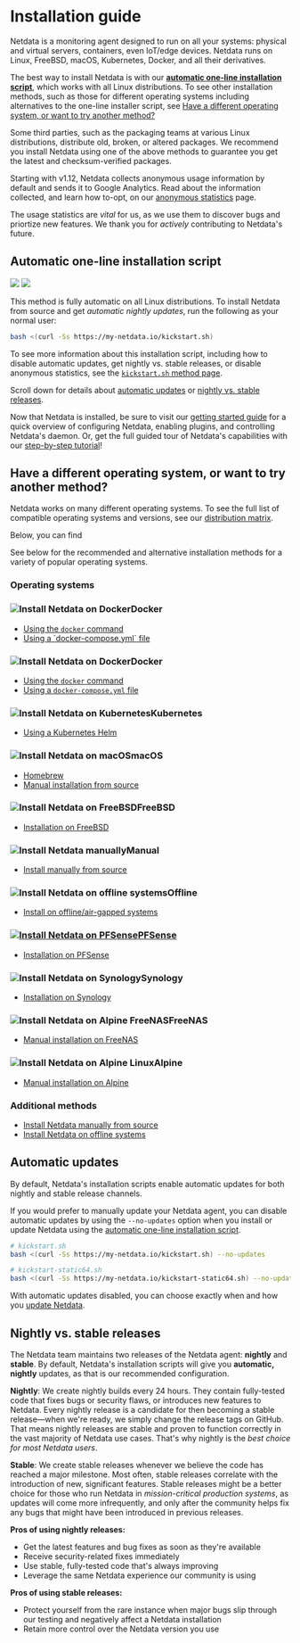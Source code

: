 # Installation guide

Netdata is a monitoring agent designed to run on all your systems: physical and virtual servers, containers, even
IoT/edge devices. Netdata runs on Linux, FreeBSD, macOS, Kubernetes, Docker, and all their derivatives.

The best way to install Netdata is with our [**automatic one-line installation
script**](#automatic-one-line-installation-script), which works with all Linux distributions. To see other installation
methods, such as those for different operating systems including alternatives to the one-line installer script, see
[Have a different operating system, or want to try another
method?](#have-a-different-operating-system-or-want-to-try-another-method)

Some third parties, such as the packaging teams at various Linux distributions, distribute old, broken, or altered
packages. We recommend you install Netdata using one of the above methods to guarantee you get the latest and
checksum-verified packages.

Starting with v1.12, Netdata collects anonymous usage information by default and sends it to Google Analytics. Read
about the information collected, and learn how to-opt, on our [anonymous statistics](../../docs/anonymous-statistics.md)
page.

The usage statistics are _vital_ for us, as we use them to discover bugs and priortize new features. We thank you for
_actively_ contributing to Netdata's future.

## Automatic one-line installation script

![](https://registry.my-netdata.io/api/v1/badge.svg?chart=web_log_nginx.requests_per_url&options=unaligned&dimensions=kickstart&group=sum&after=-3600&label=last+hour&units=installations&value_color=orange&precision=0) ![](https://registry.my-netdata.io/api/v1/badge.svg?chart=web_log_nginx.requests_per_url&options=unaligned&dimensions=kickstart&group=sum&after=-86400&label=today&units=installations&precision=0)

This method is fully automatic on all Linux distributions. To install Netdata from source and get _automatic nightly
updates_, run the following as your normal user:

```bash
bash <(curl -Ss https://my-netdata.io/kickstart.sh)
```

To see more information about this installation script, including how to disable automatic updates, get nightly vs.
stable releases, or disable anonymous statistics, see the [`kickstart.sh` method page](methods/kickstart.md). 

Scroll down for details about [automatic updates](#automatic-updates) or [nightly vs. stable
releases](#nightly-vs-stable-releases).

Now that Netdata is installed, be sure to visit our [getting started guide](../../docs/getting-started.md) for a quick
overview of configuring Netdata, enabling plugins, and controlling Netdata's daemon. Or, get the full guided tour of
Netdata's capabilities with our [step-by-step tutorial](../../docs/step-by-step/step-00.md)!

## Have a different operating system, or want to try another method?

Netdata works on many different operating systems. To see the full list of compatible operating systems and versions,
see our [distribution matrix](../DISTRIBUTIONS.md).

Below, you can find 

See below for the recommended and alternative installation methods
for a variety of popular operating systems. 

### Operating systems 

<div class="installer-grid">
  <div class="grid-item">
    <h3><img src="https://user-images.githubusercontent.com/1153921/71905478-e36ea980-3170-11ea-94f7-950328ad1bdf.png" alt="Install Netdata on Docker" />Docker</h3>
    <ul>
      <li><a href="docker/README.md#run-netdata-with-the-docker-command">Using the <code>docker</code> command</a></li>
      <li><a href="docker/README.md#run-netdata-with-the-docker-command">Using a `docker-compose.yml` file</a></li>
    </ul>
  </div>
  <div class="grid-item">
    <h3><img src="https://user-images.githubusercontent.com/1153921/71905478-e36ea980-3170-11ea-94f7-950328ad1bdf.png" alt="Install Netdata on Docker" />Docker</h3>
    <ul>
      <li><a href="docker/README.md#run-netdata-with-the-docker-command">Using the <code>docker</code> command</a></li>
      <li><a href="docker/README.md#run-netdata-with-the-docker-command">Using a <code>docker-compose.yml</code> file</a></li>
    </ul>
  </div>
  <div class="grid-item">
    <h3><img src="https://user-images.githubusercontent.com/1153921/71960868-c1236d00-31fe-11ea-859e-902d36233e38.png" alt="Install Netdata on Kubernetes" />Kubernetes</h3>
    <ul>
      <li><a href="https://github.com/netdata/helmchart#netdata-helm-chart-for-kubernetes-deployments">Using a Kubernetes Helm</a></li>
    </ul>
  </div>
  <div class="grid-item">
    <h3><img src="https://user-images.githubusercontent.com/1153921/71961672-8cb0b080-3200-11ea-84f8-9139c7434110.png" alt="Install Netdata on macOS" />macOS</h3>
    <ul>
      <li><a href="methods/macos.md#with-homebrew">Homebrew</a></li>
      <li><a href="methods/macos.md#from-source">Manual installation from source</a></li>
    </ul>
  </div>
  <div class="grid-item">
    <h3><img src="https://user-images.githubusercontent.com/1153921/71961245-a3a2d300-31ff-11ea-89bf-b90e7242d9a5.png" alt="Install Netdata on FreeBSD" />FreeBSD</h3>
    <ul>
      <li><a href="methods/pfsense.md">Installation on FreeBSD</a></li>
    </ul>
  </div>
  <div class="grid-item">
    <h3><img src="" alt="Install Netdata manually" />Manual</h3>
    <ul>
      <li><a href="methods/manual/">Install manually from source</a></li>
    </ul>
  </div>
  <div class="grid-item">
    <h3><img src="" alt="Install Netdata on offline systems" />Offline</h3>
    <ul>
      <li><a href="methods/offline/">Install on offline/air-gapped systems</li>
    </ul>
  </div>
  <div class="grid-item">
    <h3><img src="https://user-images.githubusercontent.com/1153921/71961918-13fe2400-3201-11ea-9a91-fe6f5b27df0c.png" alt="Install Netdata on PFSense" />PFSense</h3>
    <ul>
      <li><a href="methods/pfsense.md">Installation on PFSense</a></li>
    </ul>
  </div>
  <div class="grid-item">
    <h3><img src="https://user-images.githubusercontent.com/1153921/71962148-853dd700-3201-11ea-9a09-16fdb39e9ee4.png" alt="Install Netdata on Synology" />Synology</h3>
    <ul>
      <li><a href="methods/synology.md">Installation on Synology</a></li>
    </ul>
  </div>
  <div class="grid-item">
    <h3><img src="https://user-images.githubusercontent.com/1153921/72070923-543dcf00-32f3-11ea-8053-d61bc96529b5.png" alt="Install Netdata on Alpine FreeNAS" />FreeNAS</h3>
    <ul>
      <li><a href="methods/freenas.md">Manual installation on FreeNAS</a></li>
    </ul>
  </div>
  <div class="grid-item">
    <h3><img src="https://user-images.githubusercontent.com/1153921/72070921-53a53880-32f3-11ea-80f1-7d00cd8a7906.png" alt="Install Netdata on Alpine Linux" />Alpine</h3>
    <ul>
      <li><a href="methods/alpine.md">Manual installation on Alpine</a></li>
    </ul>
  </div>
</div>

### Additional methods

-   [Install Netdata manually from source](methods/manual.md)
-   [Install Netdata on offline systems](methods/offline.md)

## Automatic updates

By default, Netdata's installation scripts enable automatic updates for both nightly and stable release channels.

If you would prefer to manually update your Netdata agent, you can disable automatic updates by using the `--no-updates`
option when you install or update Netdata using the [automatic one-line installation
script](#automatic-one-line-installation-script).

```bash
# kickstart.sh
bash <(curl -Ss https://my-netdata.io/kickstart.sh) --no-updates

# kickstart-static64.sh
bash <(curl -Ss https://my-netdata.io/kickstart-static64.sh) --no-updates
```

With automatic updates disabled, you can choose exactly when and how you [update Netdata](UPDATE.md).

## Nightly vs. stable releases

The Netdata team maintains two releases of the Netdata agent: **nightly** and **stable**. By default, Netdata's
installation scripts will give you **automatic, nightly** updates, as that is our recommended configuration.

**Nightly**: We create nightly builds every 24 hours. They contain fully-tested code that fixes bugs or security flaws,
or introduces new features to Netdata. Every nightly release is a candidate for then becoming a stable release—when
we're ready, we simply change the release tags on GitHub. That means nightly releases are stable and proven to function
correctly in the vast majority of Netdata use cases. That's why nightly is the _best choice for most Netdata users_.

**Stable**: We create stable releases whenever we believe the code has reached a major milestone. Most often, stable
releases correlate with the introduction of new, significant features. Stable releases might be a better choice for
those who run Netdata in _mission-critical production systems_, as updates will come more infrequently, and only after
the community helps fix any bugs that might have been introduced in previous releases.

**Pros of using nightly releases:**

  - Get the latest features and bug fixes as soon as they're available
  - Receive security-related fixes immediately
  - Use stable, fully-tested code that's always improving
  - Leverage the same Netdata experience our community is using

**Pros of using stable releases:**

-   Protect yourself from the rare instance when major bugs slip through our testing and negatively affect a Netdata
    installation
-   Retain more control over the Netdata version you use
